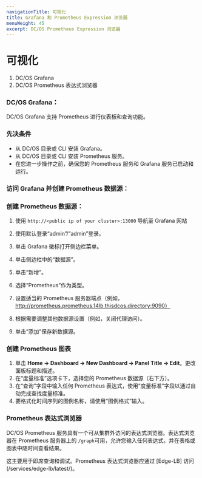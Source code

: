 ```yaml
---
navigationTitle: 可视化
title: Grafana 和 Prometheus Expression 浏览器
menuWeight: 45
excerpt: DC/OS Prometheus Expression 浏览器
---
```



# 可视化
 1. DC/OS Grafana
 1. DC/OS Prometheus 表达式浏览器

### DC/OS Grafana：

 DC/OS Grafana 支持 Prometheus 进行仪表板和查询功能。

### 先决条件

- 从 DC/OS 目录或 CLI 安装 Grafana。
- 从 DC/OS 目录或 CLI 安装 Prometheus 服务。
- 在您进一步操作之前，确保您的 Prometheus 服务和 Grafana 服务已启动和运行。


### 访问 Grafana 并创建 Prometheus 数据源：

### 创建 Prometheus 数据源：

1. 使用 `http://<public ip of your cluster>:13000` 导航至 Grafana 网站

1. 使用默认登录“admin”/“admin”登录。

1. 单击 Grafana 徽标打开侧边栏菜单。

1. 单击侧边栏中的“数据源”。

1. 单击“新增”。

1. 选择“Prometheus”作为类型。

1. 设置适当的 Prometheus 服务器端点（例如，http://prometheus.prometheus.14lb.thisdcos.directory:9090）

1. 根据需要调整其他数据源设置（例如，关闭代理访问）。

1. 单击“添加”保存新数据源。

### 创建 Prometheus 图表

1. 单击 **Home -> Dashboard -> New Dashboard -> Panel Title -> Edit**。更改面板标题和描述。
1. 在“度量标准”选项卡下，选择您的 Prometheus 数据源（右下方）。
1. 在“查询”字段中输入任何 Prometheus 表达式，使用“度量标准”字段以通过自动完成查找度量标准。
1. 要格式化时间序列的图例名称，请使用“图例格式”输入。

### Prometheus 表达式浏览器

 DC/OS Prometheus 服务具有一个可从集群外访问的表达式浏览器。表达式浏览器在 Prometheus 服务器上的 `/graph`可用，允许您输入任何表达式，并在表格或图表中随时间查看结果。

这主要用于即席查询和调试。Prometheus 表达式浏览器应通过 [Edge-LB] 访问(/services/edge-lb/latest/)。
